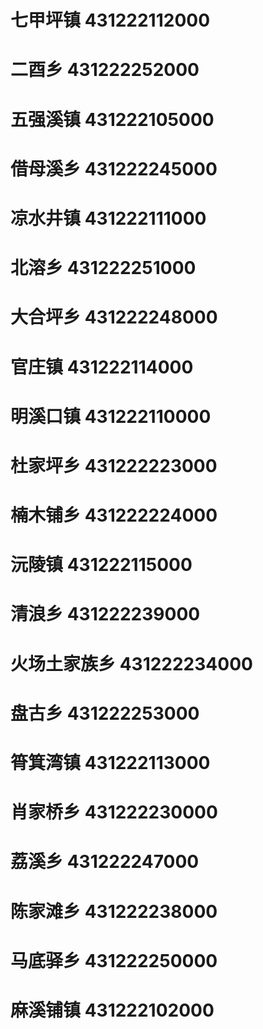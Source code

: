 # 七甲坪镇 431222112000
# 二酉乡 431222252000
# 五强溪镇 431222105000
# 借母溪乡 431222245000
# 凉水井镇 431222111000
# 北溶乡 431222251000
# 大合坪乡 431222248000
# 官庄镇 431222114000
# 明溪口镇 431222110000
# 杜家坪乡 431222223000
# 楠木铺乡 431222224000
# 沅陵镇 431222115000
# 清浪乡 431222239000
# 火场土家族乡 431222234000
# 盘古乡 431222253000
# 筲箕湾镇 431222113000
# 肖家桥乡 431222230000
# 荔溪乡 431222247000
# 陈家滩乡 431222238000
# 马底驿乡 431222250000
# 麻溪铺镇 431222102000
